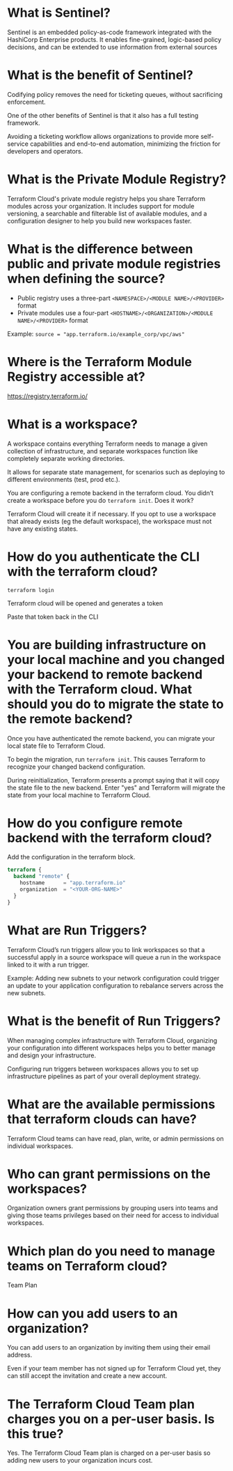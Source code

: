# What is Sentinel?

Sentinel is an embedded policy-as-code framework integrated with the HashiCorp Enterprise products. It enables fine-grained, logic-based policy decisions, and can be extended to use information from external sources

# What is the benefit of Sentinel?

Codifying policy removes the need for ticketing queues, without sacrificing enforcement.

One of the other benefits of Sentinel is that it also has a full testing framework.

Avoiding a ticketing workflow allows organizations to provide more self-service capabilities and end-to-end automation, minimizing the friction for developers and operators.

# What is the Private Module Registry?

Terraform Cloud's private module registry helps you share Terraform modules across your organization. It includes support for module versioning, a searchable and filterable list of available modules, and a configuration designer to help you build new workspaces faster.

# What is the difference between public and private module registries when defining the source?

- Public registry uses a three-part `<NAMESPACE>/<MODULE NAME>/<PROVIDER>` format
- Private modules use a four-part `<HOSTNAME>/<ORGANIZATION>/<MODULE NAME>/<PROVIDER>` format

Example: `source = "app.terraform.io/example_corp/vpc/aws"`

# Where is the Terraform Module Registry accessible at?

https://registry.terraform.io/

# What is a workspace?

A workspace contains everything Terraform needs to manage a given collection of infrastructure, and separate workspaces function like completely separate working directories. 

It allows for separate state management, for scenarios such as deploying to different environments (test, prod etc.).

You are configuring a remote backend in the terraform cloud. You didn’t create a workspace before you do `terraform init`. Does it work?

Terraform Cloud will create it if necessary. If you opt to use a workspace that already exists (eg the default workspace), the workspace must not have any existing states.

# How do you authenticate the CLI with the terraform cloud?

`terraform login`

Terraform cloud will be opened and generates a token

Paste that token back in the CLI

# You are building infrastructure on your local machine and you changed your backend to remote backend with the Terraform cloud. What should you do to migrate the state to the remote backend?

Once you have authenticated the remote backend, you can migrate your local state file to Terraform Cloud.

To begin the migration, run `terraform init`. This causes Terraform to recognize your changed backend configuration.

During reinitialization, Terraform presents a prompt saying that it will copy the state file to the new backend. Enter "yes" and Terraform will migrate the state from your local machine to Terraform Cloud.

# How do you configure remote backend with the terraform cloud?

Add the configuration in the terraform block.

```terraform
terraform {
  backend "remote" {
    hostname      = "app.terraform.io"
    organization  = "<YOUR-ORG-NAME>"
  }
}
```
# What are Run Triggers?

Terraform Cloud’s run triggers allow you to link workspaces so that a successful apply in a source workspace will queue a run in the workspace linked to it with a run trigger.

Example: Adding new subnets to your network configuration could trigger an update to your application configuration to rebalance servers across the new subnets.

# What is the benefit of Run Triggers?

When managing complex infrastructure with Terraform Cloud, organizing your configuration into different workspaces helps you to better manage and design your infrastructure.

Configuring run triggers between workspaces allows you to set up infrastructure pipelines as part of your overall deployment strategy.

# What are the available permissions that terraform clouds can have?

Terraform Cloud teams can have read, plan, write, or admin permissions on individual workspaces.

# Who can grant permissions on the workspaces?

Organization owners grant permissions by grouping users into teams and giving those teams privileges based on their need for access to individual workspaces.

# Which plan do you need to manage teams on Terraform cloud?

Team Plan

# How can you add users to an organization?

You can add users to an organization by inviting them using their email address.

Even if your team member has not signed up for Terraform Cloud yet, they can still accept the invitation and create a new account.

# The Terraform Cloud Team plan charges you on a per-user basis. Is this true?

Yes. The Terraform Cloud Team plan is charged on a per-user basis so adding new users to your organization incurs cost.

